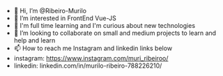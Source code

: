 - 👋 Hi, I’m @Ribeiro-Murilo
- 👀 I’m interested in FrontEnd Vue-JS 
- 🌱 I'm full time learning and I'm curious about new technologies
- 💞️ I’m looking to collaborate on small and medium projects to learn and help and learn
- 📫 How to reach me Instagram and linkedin links below
- instagram: https://www.instagram.com/muri_ribeiroo/
- linkedin:  linkedin.com/in/murilo-ribeiro-788226210/

<!---
Ribeiro-Murilo/Ribeiro-Murilo is a ✨ special ✨ repository because its `README.md` (this file) appears on your GitHub profile.
You can click the Preview link to take a look at your changes.
--->
